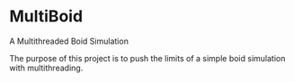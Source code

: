 # MultiBoid
A Multithreaded Boid Simulation

The purpose of this project is to push the limits of a simple boid simulation with multithreading.

